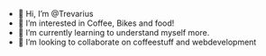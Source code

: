 - 👋 Hi, I’m @Trevarius
- 👀 I’m interested in Coffee, Bikes and food!
- 🌱 I’m currently learning to understand myself more.
- 💞️ I’m looking to collaborate on coffeestuff and webdevelopment

<!---
Trevarius/Trevarius is a ✨ special ✨ repository because its `README.md` (this file) appears on your GitHub profile.
You can click the Preview link to take a look at your changes.
--->
